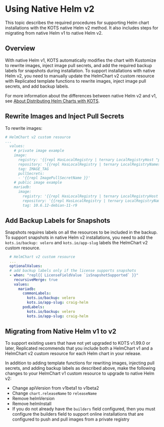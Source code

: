 # Using Native Helm v2

This topic describes the required procedures for supporting Helm chart installations with the KOTS native Helm v2 method. It also includes steps for migrating from native Helm v1 to native Helm v2. 

## Overview

With native Helm v1, KOTS automatically modifies the chart with Kustomize to rewrite images, inject image pull secrets, and add the required backup labels for snapshots during installation. To support installations with native Helm v2, you need to manually update the HelmChart v2 custom resource with Replicated template functions to rewrite images, inject image pull secrets, and add backup labels.

For more information about the differences between native Helm v2 and v1, see [About Distributing Helm Charts with KOTS](helm-native-about).

## Rewrite Images and Inject Pull Secrets

To rewrite images:

```yaml
# HelmChart v2 custom resource
...
  values:
    # private image example
    image:
      registry: '{{repl HasLocalRegistry | ternary LocalRegistryHost "proxy.replicated.com" }}'
      repository: '{{repl HasLocalRegistry | ternary LocalRegistryNamespace "proxy/APP_SLUG/REGISTRY_URL" }}'
      tag: IMAGE_TAG
      pullSecrets:
      - '{{repl ImagePullSecretName }}'
    # public image example
    mariadb:
      image:
        registry: '{{repl HasLocalRegistry | ternary LocalRegistryHost "docker.io" }}'
        repository: '{{repl HasLocalRegistry | ternary LocalRegistryNamespace "bitnami" }}/mariadb'
        tag: 10.6.12-debian-11-r9  
```

## Add Backup Labels for Snapshots

Snapshots requires labels on all the resources to be included in the backup. To support snapshots in native Helm v2 installations, you need to add the `kots.io/backup: velero` and `kots.io/app-slug` labels  the HelmChart v2 custom resource.

```yaml
  # HelmChart v2 custom resource
  ...
  optionalValues:
  # add backup labels only if the license supports snapshots
  - when: "repl{{ LicenseFieldValue `isSnapshotSupported` }}"
    recursiveMerge: true
    values:
      mariadb:
        commonLabels:
          kots.io/backup: velero
          kots.io/app-slug: craig-helm
        podLabels:
          kots.io/backup: velero
          kots.io/app-slug: craig-helm
```

## Migrating from Native Helm v1 to v2

To support existing users that have not yet upgraded to KOTS v1.99.0 or later, Replicated recommends that you include both a HelmChart v1 and a HelmChart v2 custom resource for each Helm chart in your release. 

In addition to adding template functions for rewriting images, injecting pull secrets, and adding backup labels as described above, make the following changes to your HelmChart v1 custom resource to upgrade to native Helm v2:
* Change apiVersion from v1beta1 to v1beta2
* Change `chart.releaseName` to `releaseName`
* Remove helmVersion
* Remove helmInstall
* If you do not already have the `builders` field configured, then you must configure the builders field to support online installations that are configured to push and pull images from a private registry

